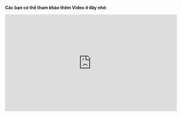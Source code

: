 **Các bạn có thể tham khảo thêm Video ở đây nhé:**
<iframe width="560" height="315" src="https://www.youtube.com/embed/9Jmld9pe5P0" frameborder="0" allow="accelerometer; autoplay; encrypted-media; gyroscope; picture-in-picture" allowfullscreen></iframe>